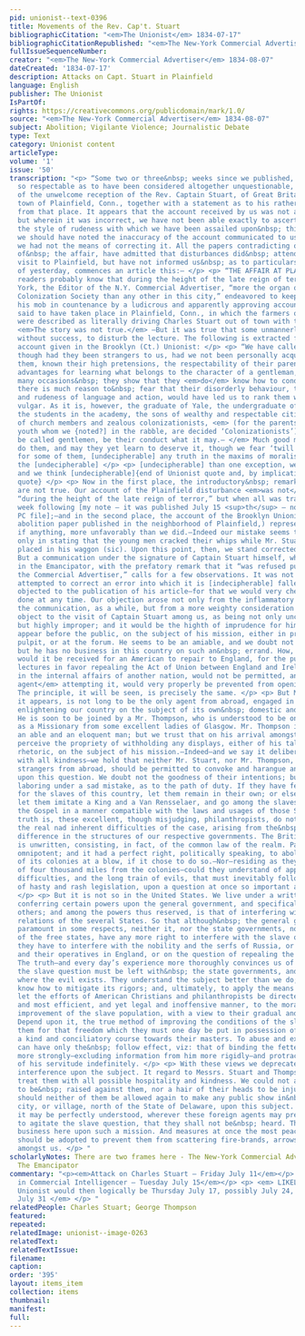 ```yaml
---
pid: unionist--text-0396
title: Movements of the Rev. Cap't. Stuart
bibliographicCitation: "<em>The Unionist</em> 1834-07-17"
bibliographicCitationRepublished: "<em>The New-York Commercial Advertiser</em> 1834-08-07"
fullIssueSequenceNumber: 
creator: "<em>The New-York Commercial Advertiser</em> 1834-08-07"
dateCreated: '1834-07-17'
description: Attacks on Capt. Stuart in Plainfield
language: English
publisher: The Unionist
IsPartOf: 
rights: https://creativecommons.org/publicdomain/mark/1.0/
source: "<em>The New-York Commercial Advertiser</em> 1834-08-07"
subject: Abolition; Vigilante Violence; Journalistic Debate
type: Text
category: Unionist content
articleType: 
volume: '1'
issue: '50'
transcription: "<p> “Some two or three&nbsp; weeks since we published, upon authority
  so respectable as to have been considered altogether unquestionable, an account
  of the unwelcome reception of the Rev. Captain Stuart, of Great Britain, in the
  town of Plainfield, Conn., together with a statement as to his rather forcible expulsion
  from that place. It appears that the account received by us was not altogether correct;
  but wherein it was incorrect, we have not been able exactly to ascertain. But for
  the style of rudeness with which we have been assailed upon&nbsp; this subject,
  we should have noted the inaccuracy of the account communicated to us before, although
  we had not the means of correcting it. All the papers contradicting our version
  of&nbsp; the affair, have admitted that disturbances did&nbsp; attend Captain Stuart’s
  visit to Plainfield, but have not informed us&nbsp; as to particulars. The <em>Emancipator</em>
  of yesterday, commences an article this:— </p> <p> “THE AFFAIR AT PLAINFIELD.—Our
  readers probably know that during the height of the late reign of terror in New
  York, the Editor of the N.Y. Commercial Advertiser, “more the organ of the&nbsp;
  Colonization Society than any other in this city,” endeavored to keep himself and
  his mob in countenance by a ludicrous and apparently approving account of a mob
  said to have taken place in Plainfield, Conn., in which the farmers of that place
  were described as literally driving Charles Stuart out of town with their cart whips.
  <em>The story was not true.</em> —But it was true that some unmannerly boys attempted,
  without success, to disturb the lecture. The following is extracted from an&nbsp;
  account given in the Brooklyn (Ct.) Unionist: </p> <p> “We have called them <em>gentlemen,</em>
  though had they been strangers to us, had we not been personally acquainted with
  them, known their high pretensions, the respectability of their parentage, their
  advantages for learning what belongs to the character of a gentleman, and that on
  many occasions&nbsp; they show that they <em>do</em> know how to conduct with propriety,
  there is much reason to&nbsp; fear that their disorderly behaviour, their indecency
  and rudeness of language and action, would have led us to rank them with the lowest
  vulgar. As it is, however, the graduate of Yale, the undergraduate of another college,
  the students in the academy, the sons of wealthy and respectable citizens of Plainfield,
  of church members and zealous colonizationists, <em> (for the parents of every Plainfield
  youth whom we {noted?] in the rabble, are decided ‘Colonizationists’) must, we suppose,
  be called gentlemen, be their conduct what it may.— </em> Much good may the name
  do them, and may they yet learn to deserve it, though we fear ‘twill be a hard lesson
  for some of them, [undecipherable] any truth in the maxims of moralists respecting
  the [undecipherable] </p> <p> [undecipherable] than one exception, we <em>know,</em>
  and we think [undecipherable]{end of Unionist quote and, by implication, of Emancipator
  quote} </p> <p> Now in the first place, the introductory&nbsp; remarks of the Emancipator
  are not true. Our account of the Plainfield disturbance <em>was not</em> published
  “during the height of the late reign of terror,” but when all was tranquil in the
  week following [my note – it was published July 15 <sup>th</sup> – notes in main
  PC file];—and in the second place, the account of the Brooklyn Unionist, (an&nbsp;
  abolition paper published in the neighborhood of Plainfield,) represents the case,
  if anything, more unfavorably than we did.—Indeed our mistake seems to have consisted
  only in stating that the young men cracked their whips while Mr. Stuart was forcibly
  placed in his waggon (sic). Upon this point, then, we stand corrected. </p> <p>
  But a communication under the signature of Captain Stuart himself, which appears
  in the Emancipator, with the prefatory remark that it “was refused publication in
  the Commercial Advertiser,” calls for a few observations. It was not because he
  attempted to correct an error into which it is [indecipherable] fallen, that we
  objected to the publication of his article—for that we would very cheerfully [indecipherable]
  done at any time. Our objection arose not only from the inflammatory character of
  the communication, as a while, but from a more weighty consideration still. We entirely
  object to the visit of Captain Stuart among us, as being not only uncalled for,
  but highly improper; and it would be the highth of imprudence for him, again to
  appear before the public, on the subject of his mission, either in print, in the
  pulpit, or at the forum. He seems to be an amiable, and we doubt not a good man;
  but he has no business in this country on such an&nbsp; errand. How, for instance,
  would it be received for an American to repair to England, for the purpose of delivering
  lectures in favor repealing the Act of Union between England and Ireland! Such interference
  in the internal affairs of another nation, would not be permitted, and any <em>foreign
  agent</em> attempting it, would very properly be prevented from opening his lips.
  The principle, it will be seen, is precisely the same. </p> <p> But Mr. Stuart,
  it appears, is not long to be the only agent from abroad, engaged in the work of
  enlightening our country on the subject of its own&nbsp; domestic and social relations.
  He is soon to be joined by a Mr. Thompson, who is understood to be on his way hither&nbsp;
  as a Missionary from some excellent ladies of Glasgow. Mr. Thompson is said to be
  an able and an eloquent man; but we trust that on his arrival amongst us, he will
  perceive the propriety of withholding any displays, either of his talents or his
  rhetoric, on the subject of his mission.—Indeed—and we say it deliberately, though
  with all kindness—we hold that neither Mr. Stuart, nor Mr. Thompson, nor any other
  strangers from abroad, should be permitted to convoke and harangue an American assembly
  upon this question. We doubt not the goodness of their intentions; but they are
  laboring under a sad mistake, as to the path of duty. If they have feelings of kindness
  for the slaves of this country, let them remain in their own; or else, if they choose,
  let them imitate a King and a Van Rensselaer, and go among the slaves to preach
  the Gospel in a manner compatible with the laws and usages of those States. The
  truth is, these excellent, though misjudging, philanthropists, do not understand
  the real nad inherent difficulties of the case, arising from the&nbsp; essential
  difference in the structures of our respective governments. The British Constitution
  is unwritten, consisting, in fact, of the common law of the realm. Parliament is
  omnipotent; and it had a perfect right, politically speaking, to abolish the slavery
  of its colonies at a blow, if it chose to do so.—Nor—residing as they do at a distance
  of four thousand miles from the colonies—could they understand of appreciate the
  difficulties, and the long train of evils, that must inevitably follow in the train
  of hasty and rash legislation, upon a question at once so important and so delicate.
  </p> <p> But it is not so in the United States. We live under a written Constitution,
  conferring certain powers upon the general government, and specifically withholding
  others; and among the powers thus reserved, is that of interfering with the domestic
  relations of the several States. So that although&nbsp; the general government is
  paramount in some respects, neither it, nor the state governments, nor the people
  of the free states, have any more right to interfere with the slave question, than
  they have to interfere with the nobility and the serfs of Russia, or the manufacturers
  and their operatives in England, or on the question of repealing the Irish Union.
  The truth—and every day’s experience more thoroughly convinces us of the fact—that
  the slave question must be left with&nbsp; the state governments, and the people
  where the evil exists. They understand the subject better than we do; they best
  know how to mitigate its rigors; and, ultimately, to apply the means of cure. Meantime
  let the efforts of American Christians and philanthropists be directed in the best
  and most efficient, and yet legal and inoffensive manner, to the moral and social
  improvement of the slave population, with a view to their gradual and ultimate emancipation.
  Depend upon it, the true method of improving the conditions of the slaves, and preparing
  them for that freedom which they must one day be put in possession of, is to pursue
  a kind and conciliatory course towards their masters. To abuse and exasperate them,
  can have only the&nbsp; follow effect, viz: that of binding the fetters of the slave
  more strongly—excluding information from him more rigidly—and protracting the period
  of his servitude indefinitely. </p> <p> With these views we deprecate all improper
  interference upon the subject. It regard to Messrs. Stuart and Thompson, we would
  treat them with all possible hospitality and kindness. We could not allow a finger
  to be&nbsp; raised against them, nor a hair of their heads to be injured.—But they&nbsp;
  should neither of them be allowed again to make any public show in&nbsp; any town,
  city, or village, north of the State of Delaware, upon this subject. We desire that
  it may be perfectly understood, wherever these foreign agents may present themselves
  to agitate the slave question, that they shall not be&nbsp; heard. They have no
  business here upon such a mission. And measures at once the most peaceable and effectual,
  should be adopted to prevent them from scattering fire-brands, arrows and death
  amongst us. </p> "
scholarlyNotes: There are two frames here - The New-York Commercial Advertiser and
  The Emancipator
commentary: "<p><em>Attack on Charles Stuart – Friday July 11</em></p> <p><em>Article
  in Commercial Intelligencer – Tuesday July 15</em></p> <p> <em> LIKELY article in
  Unionist would then logically be Thursday July 17, possibly July 24, less likely
  July 31 </em> </p> "
relatedPeople: Charles Stuart; George Thompson
featured: 
repeated: 
relatedImage: unionist--image-0263
relatedText: 
relatedTextIssue: 
filename: 
caption: 
order: '395'
layout: items_item
collection: items
thumbnail: 
manifest: 
full: 
---
```

